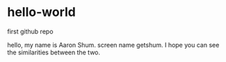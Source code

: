 # hello-world
first github repo

hello, my name is Aaron Shum.  screen name getshum.  I hope you can see the similarities between the two.
